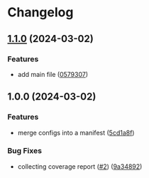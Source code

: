 # Changelog

## [1.1.0](https://github.com/majksa-actions/deployment-config/compare/v1.0.0...v1.1.0) (2024-03-02)


### Features

* add main file ([0579307](https://github.com/majksa-actions/deployment-config/commit/05793072fe9f4bbaf1602961fbe0d9574f8be1d8))

## 1.0.0 (2024-03-02)


### Features

* merge configs into a manifest ([5cd1a8f](https://github.com/majksa-actions/deployment-config/commit/5cd1a8fbd9f8c86fea7d134349440dc8171502ab))


### Bug Fixes

* collecting coverage report ([#2](https://github.com/majksa-actions/deployment-config/issues/2)) ([9a34892](https://github.com/majksa-actions/deployment-config/commit/9a34892da56c6538d3bf9767c3d5969da62a6594))
